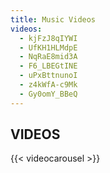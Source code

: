 ```yaml
---
title: Music Videos
videos:
  - kjFzJ8qIYWI
  - UfKH1HLMdpE
  - NqRaE8mid3A
  - F6_LBEGtINE
  - uPxBttnunoI
  - z4kWfA-c9Mk
  - Gy0omY_BBeQ
---
```

## VIDEOS
{{< videocarousel >}}
